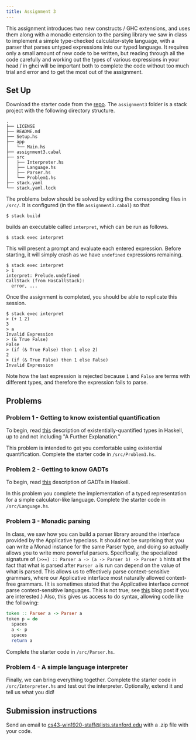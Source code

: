 ```yaml
---
title: Assignment 3
---
```


This assignment introduces two new constructs / GHC extensions, and uses them
along with a monadic extension to the parsing library we saw in class to
implement a simple type-checked calculator-style language, with a parser that
parses untyped expressions into our typed language. It requires only a small
amount of new code to be written, but reading through all the code carefully and
working out the types of various expressions in your head / in ghci will be
important both to complete the code without too much trial and error and
to get the most out of the assignment.

## Set Up

Download the starter code from the [repo](https://github.com/ischeinfeld/cs43-assignments). 
The `assignment3` folder is a stack project with the following directory structure.

```
.
├── LICENSE
├── README.md
├── Setup.hs
├── app
│   └── Main.hs
├── assignment3.cabal
├── src
│   ├── Interpreter.hs
│   ├── Language.hs
│   ├── Parser.hs
│   └── Problem1.hs
├── stack.yaml
└── stack.yaml.lock
```

The problems below should be solved by editing the corresponding files in
`/src/`. It is configured (in the file `assignment3.cabal`) so that

```
$ stack build
```

builds an executable called `interpret`, which can be run as follows.

```
$ stack exec interpret
```

This will present a prompt and evaluate each entered expression. Before
starting, it will simply crash as we have `undefined` expressions remaining.

```
$ stack exec interpret
> 1
interpret: Prelude.undefined
CallStack (from HasCallStack):
  error, ...
```

Once the assignment is completed, you should be able to replicate this session.

```
$ stack exec interpret
> (+ 1 2)
3
> a
Invalid Expression
> (& True False)
False
> (if (& True False) then 1 else 2)
2
> (if (& True False) then 1 else False)
Invalid Expression
```

Note how the last expression is rejected because `1` and `False` are terms with
different types, and therefore the expression fails to parse.

## Problems

### Problem 1 - Getting to know existential quantification

To begin, read
[this](https://en.wikibooks.org/wiki/Haskell/Existentially_quantified_types)
description of existentially-quantified types in Haskell, up to and not
including "A Further Explanation." 

This problem is intended to get you comfortable using existential
quantification. Complete the starter code in `/src/Problem1.hs`.

### Problem 2 - Getting to know GADTs

To begin, read
[this](https://downloads.haskell.org/~ghc/latest/docs/html/users_guide/glasgow_exts.html#generalised-algebraic-data-types-gadts)
description of GADTs in Haskell.

In this problem you complete the implementation of a typed 
representation for a simple calculator-like language. Complete the
starter code in `/src/Language.hs`.

### Problem 3 - Monadic parsing

In class, we saw how you can build a parser library around the interface
provided by the Applicative typeclass. It should not be surprising that you can
write a Monad instance for the same Parser type, and doing so actually allows
you to write more powerful parsers. Specifically, the specialized signature of
`(>>=) :: Parser a -> (a -> Parser b) -> Parser b` hints at the fact that what
is parsed after `Parser a` is run can depend on the value of what is parsed.
This allows us to effectively parse context-sensitive grammars, where our
Applicative interface most naturally allowed context-free grammars. (It is
sometimes stated that the Applicative interface *cannot* parse context-sensitive
languages. This is not true; see
[this](https://byorgey.wordpress.com/2012/01/05/parsing-context-sensitive-languages-with-applicative/)
blog post if you are interested.) Also, this gives us access to do syntax,
allowing code like the following:

```haskell
token :: Parser a -> Parser a
token p = do
  spaces
  a <- p
  spaces
  return a
```

Complete the starter code in `/src/Parser.hs`.

### Problem 4 - A simple language interpreter

Finally, we can bring everything together. Complete the starter code in
`/src/Interpreter.hs` and test out the interpreter. Optionally, extend it and
tell us what you did!

## Submission instructions

Send an email to cs43-win1920-staff@lists.stanford.edu with a .zip file with your code.
